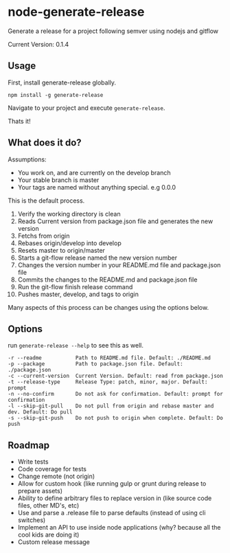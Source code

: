 # node-generate-release
Generate a release for a project following semver using nodejs and gitflow

Current Version: 0.1.4


Usage
-----

First, install generate-release globally.

    npm install -g generate-release

Navigate to your project and execute `generate-release`.

Thats it!

What does it do?
----------------

Assumptions:

- You work on, and are currently on the develop branch
- Your stable branch is master
- Your tags are named without anything special. e.g 0.0.0


This is the default process.

1. Verify the working directory is clean
1. Reads Current version from package.json file and generates the new version
1. Fetchs from origin
1. Rebases origin/develop into develop
1. Resets master to origin/master
1. Starts a git-flow release named the new version number
1. Changes the version number in your README.md file and package.json file
1. Commits the changes to the README.md and package.json file
1. Run the git-flow finish release command
1. Pushes master, develop, and tags to origin

Many aspects of this process can be changes using the options below.

Options
--------

run `generate-release --help` to see this as well.

    -r --readme           Path to README.md file. Default: ./README.md
    -p --package          Path to package.json file. Default: ./package.json
    -c --current-version  Current Version. Default: read from package.json
    -t --release-type     Release Type: patch, minor, major. Default: prompt
    -n --no-confirm       Do not ask for confirmation. Default: prompt for confirmation
    -l --skip-git-pull    Do not pull from origin and rebase master and dev. Default: Do pull
    -s --skip-git-push    Do not push to origin when complete. Default: Do push


Roadmap
-------

- Write tests
- Code coverage for tests
- Change remote (not origin)
- Allow for custom hook (like running gulp or grunt during release to prepare assets)
- Ability to define arbitrary files to replace version in (like source code files, other MD's, etc)
- Use and parse a .release file to parse defaults (instead of using cli switches)
- Implement an API to use inside node applications (why? because all the cool kids are doing it)
- Custom release message

